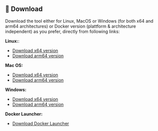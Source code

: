 ## 💾 Download
Download the tool either for Linux, MacOS or Windows (for both x64 and arm64 architectures) or Docker version (plattform & architecture independent) as you prefer, directly from following links:

**Linux:**:  
  - [Download x64 version](https://github.com/jaimetur/PhotoMigrator/releases/download/v3.3.2/PhotoMigrator_v3.3.2_linux_x64.zip)  
  - [Download arm64 version](https://github.com/jaimetur/PhotoMigrator/releases/download/v3.3.2/PhotoMigrator_v3.3.2_linux_arm64.zip)  

**Mac OS:**
  - [Download x64 version](https://github.com/jaimetur/PhotoMigrator/releases/download/v3.3.2/PhotoMigrator_v3.3.2_macos_x64.zip)  
  - [Download arm64 version](https://github.com/jaimetur/PhotoMigrator/releases/download/v3.3.2/PhotoMigrator_v3.3.2_macos_arm64.zip)  

**Windows:**  
  - [Download x64 version](https://github.com/jaimetur/PhotoMigrator/releases/download/v3.3.2/PhotoMigrator_v3.3.2_windows_x64.zip)  
  - [Download arm64 version](https://github.com/jaimetur/PhotoMigrator/releases/download/v3.3.2/PhotoMigrator_v3.3.2_windows_arm64.zip)  

**Docker Launcher:**  
  - [Download Docker Launcher](https://github.com/jaimetur/PhotoMigrator/releases/download/v3.3.2/PhotoMigrator_v3.3.2_docker.zip)  

